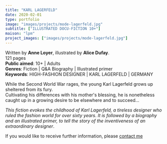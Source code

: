 ```yaml
---
title: "KARL LAGERFELD"
date: 2020-02-01
type: portfolio
image: "images/projects/mode-lagerfeld.jpg"
subtitle: ["ILLUSTRATED DOCU-FICTION 10+"]
maison: "lpm"
project_images: ["images/projects/mode-lagerfeld.jpg"]
---
```


Written by **Anne Loyer**, illustrated by **Alice Dufay**.   
121 pages   
**Public aimed**: 10+ | Adults   
**Genres**: Fiction | Q&A Biography | Illustrated primer   
**Keywords**: HIGH-FASHION DESIGNER | KARL LAGERFELD | GERMANY   


While the Second World War rages, the young Karl Lagerfeld grows up sheltered from its fury.   
Cultivating his differences with his mother's blessing, he is nonetheless caught up in a growing desire to be elsewhere and to succeed...


*This fiction evokes the childhood of Karl Lagerfeld, a tireless designer who ruled the fashion world for over sixty years*.
*It is followed by a biography and an illustrated primer, to tell the story of the inventiveness of an extraordinary designer*.





If you would like to receive further information, please [contact me](mailto:melanie.guillaumin.edition@gmail.com)
